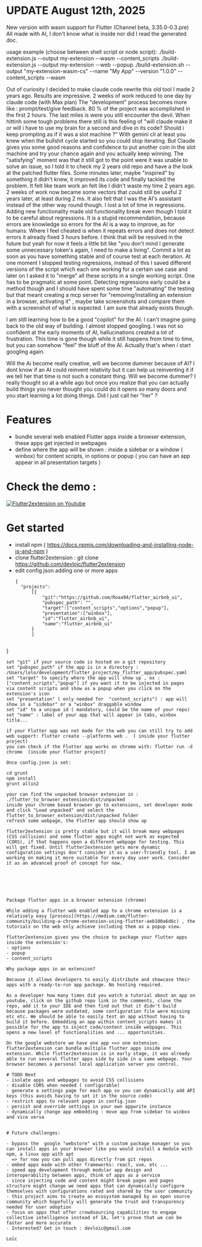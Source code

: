 # UPDATE August 12th, 2025

New version with wasm support for Flutter (Channel beta, 3.35.0-0.3.pre)
All made with AI, I don't know what is inside nor did I read the generated doc.

usage example (choose between shell script or node script):
./build-extension.js --output my-extension --wasm --content_scripts
./build-extension.js --output my-extension --web --popup
./build-extension.sh --output "my-extension-wasm-cs" --name "My App" --version "1.0.0" --content_scripts --wasm


Out of curiosity I decided to make claude code rewrite this old tool I made 2 years ago. 
Results are impressive. 2 weeks of work reduced to one day by claude code (with Max plan)
The "development" process becomes more like : prompt/test/give feedback. 80 % of the project
was accomplished in the first 2 hours. The last miles is were you still encounter the devil.
When hittinh some tough problems there still is this feeling of "will claude make it or will i have
to use my brain for a second and dive in its code? Should i keep prompting as if it was a slot 
machine ?"  With gemini cli at least you knew when the bullshit cycle started so you could stop
iterating. But Claude gives you some good reasons and confidence to put another coin in the slot 
machine and try your chance again and you actually keep winning.
The "satisfying" moment was that it still got to the point were it was unable to solve an issue, 
so I told it to check my 2 years old repo and have a the look at the patched flutter files. 
Some minutes later, maybe "inspired" by something it didn't knew, it
improved its code and finally tackled the problem. It felt like team work an felt like I didn't waste
my time 2 years ago. 2 weeks of work now became some vectors that could still be useful 2 years
later, at least during 2 ms. It also felt that I was the AI's assistant 
instead of the other way round though. 
I lost a lot of time in regressions. Adding new functionality made old functionality break even
though I told it to be careful about regressions. It is a stupid recommendation, because errors are 
knowledge so errors for the AI is a way to improve, as for humans. Where I feel cheated is when
it repeats errors and does not detect errors it already fixed 3 hours before. I think that will
be resolved in the future but yeah for now it feels a little bit like "you don't mind I generate
some unnecessary token's again, I need to make a living". Commit a lot as soon as you  have 
something  stable and of course test at each iteration. At one moment I stopped testing regressions, 
instead of this I saved different versions of the script which each one working for a 
certain use case and later on I asked it to "merge" all these scripts in a single working script.
One has to be pragmatic at some point. Detecting regressions early could be a method though and I 
should have spent some time "automating" the testing but that meant creating a mcp server for 
"removing/installing an extension in a browser, activating it" , maybe take screenshots
and compare them with a screenshot of what is expected. I am sure that already exists though.

I am still learning how to be a good "copilot" for the AI. I can't imagine going back to the old
way of building. I almost stopped googling. I was not so confident at the early moments of AI, 
hallucinations created a lot of frustration. This time is gone though while it still happens from time
to time, but you can somehow "feel" the bluff of the AI. Actually that's when i start googling again.

Will the Ai become really creative, will we become dummer because of AI? I dont know if an AI could
reinvent relativity but it can help us reinventing it if we tell her that time is not such a constant
thing. Will we become dummer? I really thought so at a while ago but once you realize that you can
actually build things you never thought you could do it opens so many doors and you start learning
a lot doing things.  Did I just call her "her" ?



# Features

- bundle several web enabled Flutter apps inside a browser extension, these apps get injected in webpages
- define where the app will be shown : inside a sidebar or a window ( winbox) for content scripts, in options or popup ( you can have an app appear in all presentation targets )

# Check the demo :  

[![Flutter2extension on Youtube](http://img.youtube.com/vi/OWs5GaYO2FM/0.jpg)](http://www.youtube.com/watch?v=OWs5GaYO2FM "Flutter2extension")

# Get started

- install npm ( https://docs.npmjs.com/downloading-and-installing-node-js-and-npm )
- clone flutter2extension : git clone https://github.com/devloic/flutter2extension
- edit config.json adding one or more apps
  ```
  {
    "projects":
        [{
            "git":"https://github.com/Roaa94/flutter_airbnb_ui",
            "pubspec_path": "",
            "target":["content_scripts","options","popup"],
            "presentation":["winbox"],
            "id":"flutter_airbnb_ui",
            "name":"flutter_airbnb_ui"
        }
        ]
    
}
```
set "git" if your source code is hosted on a git repository
set "pubspec_path" if the app is in a directory : /Users/lolo/development/flutter_project/my_flutter_app/pubspec.yaml
set "target" to specify where the app will show up , ex : ["content_scripts","popup"] if you want it to be injected in pages
via content scripts and show as a popup when you click on the extension's icon
set "presentation" ( only needed for  "content_scripts") : app will show in a "sidebar" or a "winbox" draggable window
set "id" to a unique id ( mandatory, could be the name of your repo)
set "name" : label of your app that will appear in tabs, winbox title...

if your Flutter app was not made for the web you can still try to add web support: flutter create --platforms web .  ( inside your flutter project)
you can check if the Flutter app works on chrome with: flutter run -d chrome  (inside your flutter project)

Once config.json is set:

cd grunt
npm install
grunt allin2

your can find the unpacked browser extension in : ./flutter_to_browser_extension/dist/unpacked
inside your chrome based browser go to extensions, set developer mode and click "Load unpacked" and select the flutter_to_browser_extension/dist/unpacked folder
refresh some webpage, the Flutter app should show up

flutter2extension is pretty stable but it will break many webpages (CSS collision) and some flutter apps might not work as expected (CORS), if that happens open a different webpage for testing. This will get fixed. Until flutter2extension gets more dynamic configuration settings don't consider it as a user-friendly tool. I am working on making it more suitable for every day user work. Consider it as an advanced proof of concept for now.






Package flutter apps in a browser extension (chrome)

While adding a flutter web enabled app to a chrome extension is a relatively easy [process](https://medium.com/flutter-community/building-a-chrome-extension-using-flutter-aeb100a6d6c) , the tutorials on the web only achieve including them as a popup view.

flutter2extension gives you the choice to package your flutter apps inside the extension's:  
- options  
- popup  
- content_scripts  

Why package apps in an extension?

Because it allows developers to easily distribute and showcase their apps with a ready-to-run app package. No hosting required.

As a developer how many times did you watch a tutorial about an app on youtube, click on the github repo link in the comments, clone the repo, add it to your IDE and then find out that it didn't build because packages were outdated, some configuration file were missing etc etc. We should be able to easily test an app without having to build it before. Embedding an app within content_scripts makes it possible for the app to inject code/content inside webpages. This opens a new level of functionalities and ... opportunities.

On the google webstore we have one app <=> one extension. flutter2extension can bundle multiple flutter apps inside one extension. While flutter2extension is in early stage, it was already able to run several flutter apps side by side in a same webpage. Your browser becomes a personal local application server you control.

# TODO Next
- isolate apps and webpages to avoid CSS collisions
- disable CORS when needed ( configurable)
- generate a settings page for each app so you can dynamically add API keys (this avoids having to set it in the source code)
- restrict apps to relevant pages in config.json
- persist and override settings in your own appwrite instance
- dynamically change app embedding : move app from sidebar to winbox and vice versa


# Future challenges:

- bypass the  google "webstore" with a custom package manager so you can install apps in your browser like you would install a module with npm, a linux app with apt
  => for now you can pull apps directly from git repos
- embed apps made with other frameworks: react, vue, etc ...
- speed app development through modular app design and interoperability between apps, think of apps as a service
- since injecting code and content might break pages and pages structure might change we need apps that can dynamically configure themselves with configurations rated and shared by the user community
- this project aims to create an ecosystem managed by an open source community which hopefully will generate the trust and transparency needed for user adoption
- focus on apps that offer crowdsourcing capabilities to engage collective intelligence instead of IA, let's prove that we can be faster and more accurate
- Interested? Get in touch : devloic@gmail.com

Loïc
